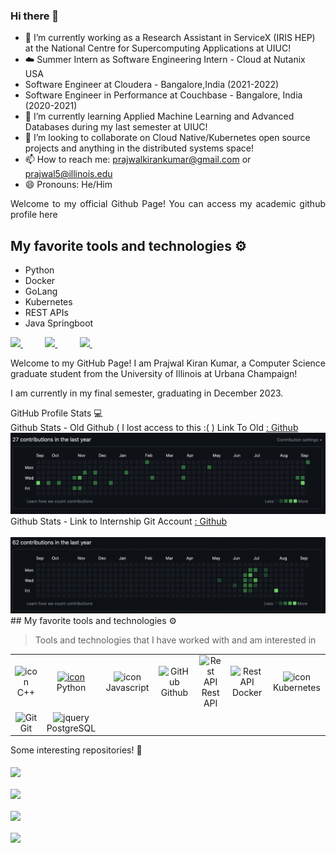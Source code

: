 ### Hi there 👋

- 🔭 I’m currently working as a Research Assistant in ServiceX (IRIS HEP) at the National Centre for Supercomputing Applications at UIUC!
- ☁️ Summer Intern as Software Engineering Intern - Cloud at Nutanix USA
- Software Engineer at Cloudera -  Bangalore,India (2021-2022)
- Software Engineer in Performance at Couchbase - Bangalore, India  (2020-2021)
- 🌱 I’m currently learning Applied Machine Learning and Advanced Databases during my last semester at UIUC!
- 👯 I’m looking to collaborate on Cloud Native/Kubernetes open source projects and anything in the distributed systems space!
- 📫 How to reach me: prajwalkirankumar@gmail.com or prajwal5@illinois.edu
- 😄 Pronouns: He/Him

</div>
<p></p>
<p align="justify">
Welcome to my official Github Page! You can access my academic github profile here 

</p>

## My favorite tools and technologies ⚙️
- Python
- Docker
- GoLang
- Kubernetes
- REST APIs
- Java Springboot


<div align="justify">

<a href="https://www.instagram.com/peeks_at_champaign/">
<img src="https://img.shields.io/badge/Instagram-%23E4405F.svg?style=for-the-badge&logo=Instagram&logoColor=white">
</a>
 &nbsp;&nbsp;&nbsp;&nbsp;&nbsp;&nbsp;&nbsp;&nbsp;
<a href="https://www.youtube.com/channel/UC-aV_q7gJUvhJFiyStar1uw">
<img src="https://img.shields.io/badge/YouTube-FF0000?style=for-the-badge&logo=youtube&logoColor=white">
</a>
&nbsp;&nbsp;&nbsp;&nbsp;&nbsp;&nbsp;&nbsp;&nbsp;
<a href="https://www.linkedin.com/in/prajwalkirankumar/">
<img src="https://img.shields.io/badge/Linkedin-%231DA1F2.svg?style=for-the-badge&logo=Linkedin&logoColor=white">
</a>
&nbsp;&nbsp;&nbsp;&nbsp;&nbsp;&nbsp;&nbsp;&nbsp;

</div>
<p></p>
<p align="justify">
Welcome to my GitHub Page! I am Prajwal Kiran Kumar, a Computer Science graduate student from the University of Illinois at Urbana Champaign!

I am currently in my final semester, graduating in December 2023.
</p>

<summary>GitHub Profile Stats 💻</summary>

<summary>
Github Stats - Old Github ( I lost access to this :( )
Link To Old <a href="https://github.com/prajwalkirankumar">: Github</a>
<img src="https://github.com/prajwalkkumar/prajwalkkumar/blob/main/Github-Stats.png" alt="Github Stats" />
<br>
Github Stats -
Link to Internship Git Account <a href="https://github.com/prajwal-kkumar">: Github</a>
</summary><br>
<img src="https://github.com/prajwalkkumar/prajwalkkumar/blob/main/Github-Ntx-Stats.png" alt="Github Stats" />
</summary>
<br>
## My favorite tools and technologies ⚙️

> Tools and technologies that I have worked with and am interested in

<table>
  <tr>
    <td align="center" width="96">
        <img src="https://techstack-generator.vercel.app/cpp-icon.svg" alt="icon" width="65" height="65" />
      <br>C++
    </td>
    <td align="center" width="96">
      <a href="#macropower-tech">
        <img src="https://techstack-generator.vercel.app/python-icon.svg" alt="icon" width="65" height="65" />
      </a>
      <br>Python
    </td>
    <td align="center" width="96">
        <img src="https://techstack-generator.vercel.app/js-icon.svg" alt="icon" width="65" height="65" />
      <br>Javascript
    </td>
       <td align="center" width="96">
        <img src="https://techstack-generator.vercel.app/github-icon.svg" width="65" height="65" alt="GitHub" />
      <br>Github
    </td>
          <td align="center" width="96">
        <img src="https://techstack-generator.vercel.app/restapi-icon.svg" width="65" height="65" alt="Rest API" />
      <br>Rest API
    </td>
          <td align="center" width="96">
        <img src="https://techstack-generator.vercel.app/docker-icon.svg" width="65" height="65" alt="Rest API" />
      <br>Docker
    </td>
    <td align="center" width="96">
        <img src="https://techstack-generator.vercel.app/kubernetes-icon.svg" alt="icon" width="50" height="50" />
      <br>Kubernetes
    </td>
  </tr>
  <tr>
    <td align="center" width="96">
        <img src="https://skillicons.dev/icons?i=git" width="48" height="48" alt="Git" />
      <br>Git
    </td>
        <td align="center" width="96">
        <img src="https://skillicons.dev/icons?i=postgres" width="48" height="48" alt="jquery" />
      <br>PostgreSQL
    </td>
  </tr>
 <tr>
 </tr>
</table>

  <summary>Some interesting repositories! 📌</summary>
  <br/>
  <a href="https://github.com/prajwalkkumar/ServiceX_App">
  <img align="center" src="https://github-readme-stats.vercel.app/api/pin/?username=prajwalkkumar&repo=ServiceX_App&theme=default" />
</a>
  <br/>
  <br/>
   <a href="https://github.com/prajwalkirankumar/showfast">
  <img align="center" src="https://github-readme-stats.vercel.app/api/pin/?username=prajwalkirankumar&repo=showfast&theme=default" />
</a>
  <br/>
  <br/>
   <a href="https://github.com/prajwalkkumar/perfrunner">
  <img align="center" src="https://github-readme-stats.vercel.app/api/pin/?username=prajwalkirankumar&repo=perfrunner&theme=default" />
</a>
  <br/>
  <br/>
   <a href="https://github.com/prajwalkkumar/Skyros">
  <img align="center" src="https://github-readme-stats.vercel.app/api/pin/?username=prajwalkkumar&repo=Skyros&theme=default" />
 </a>